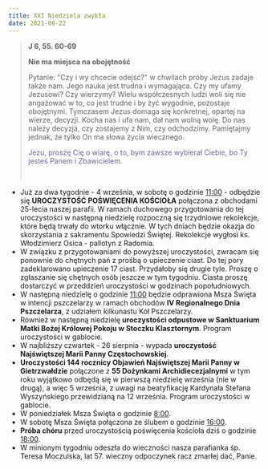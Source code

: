 ```yaml
---
title: XXI Niedziela zwykła
date: 2021-08-22
---
```


> **J 6, 55. 60-69**
>
> **Nie ma miejsca na obojętność**
>
> Pytanie: "Czy i wy chcecie odejść?" w chwilach próby Jezus zadaje także nam. Jego nauka jest trudna i wymagająca. Czy my ufamy Jezusowi? Czy wierzymy? Wielu współczesnych ludzi woli się nie angażować w to, co jest trudne i by żyć wygodnie, pozostaje obojętnymi. Tymczasem Jezus domaga się konkretnej, opartej na wierze, decyzji. Kocha nas i ufa nam, dał nam wolną wolę. Do nas należy decyzja, czy zostajemy z Nim, czy odchodzimy. Pamiętajmy jednak, że tylko On ma słowa życia wiecznego.
>
> <span style="color: #666699;">Jezu, proszę Cię o wiarę, o to, bym zawsze wybierał Ciebie, bo Ty jesteś Panem i Zbawicielem. </span>
>
> &nbsp;

- Już za dwa tygodnie - 4 września, w sobotę o godzinie <u>11:00</u> - odbędzie się **UROCZYSTOŚĆ POŚWIĘCENIA KOŚCIOŁA** połączona z obchodami 25-lecia naszej parafii. W ramach duchowego przygotowania do tej uroczystości w następną niedzielę rozpoczną się trzydniowe rekolekcje, które będą trwały do wtorku włącznie. W tych dniach będzie okazja do skorzystania z sakramentu Spowiedzi Świętej. Rekolekcje wygłosi ks. Włodzimierz Osica - pallotyn z Radomia.
- W związku z przygotowaniami do powyższej uroczystości, zwracam się ponownie do chętnych pań z prośbą o upieczenie ciast. Do tej pory zadeklarowano upieczenie 17 ciast. Przydałoby się drugie tyle. Proszę o zgłaszanie się chętnych osób jeszcze w tym tygodniu. Ciasta proszę dostarczyć w przeddzień uroczystości w godzinach popołudniowych.
- W następną niedzielę o godzinie <u>11:00</u> będzie odprawiona Msza Święta w intencji pszczelarzy w ramach obchodów **IV Regionalnego Dnia Pszczelarza**, z udziałem kilkunastu Kół Pszczelarzy.
- Również w następną niedzielę **uroczystości odpustowe w Sanktuarium Matki Bożej Królowej Pokoju w Stoczku Klasztornym**. Program uroczystości w gablocie.
- W najbliższy czwartek - 26 sierpnia - wypada **uroczystość Najświętszej Marii Panny Częstochowskiej**.
- **Uroczystości 144 rocznicy Objawień Najświętszej Marii Panny w Gietrzwałdzie** połączone z **55 Dożynkami Archidiecezjalnymi** w tym roku wyjątkowo odbędą się w pierwszą niedzielę września (nie w drugą), a więc 5 września, z uwagi na beatyfikację Kardynała Stefana Wyszyńskiego przewidzianą na 12 września. Program uroczystości w gablocie.
- W poniedziałek Msza Święta o godzinie <u>8:00</u>.
- W sobotę Msza Święta połączona ze ślubem o godzinie <u>16:00</u>.
- **Próba chóru** przed uroczystością poświęcenia kościoła dziś o godzinie <u>18:00</u>.
- W minionym tygodniu odeszła do wieczności nasza parafianka śp. Teresa Moczulska, lat 57. wieczny odpoczynek racz zmarłej dać, Panie.
